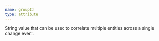 ```yaml
---
name: groupId
type: attribute
---
```


String value that can be used to correlate multiple entities across a single change event.
